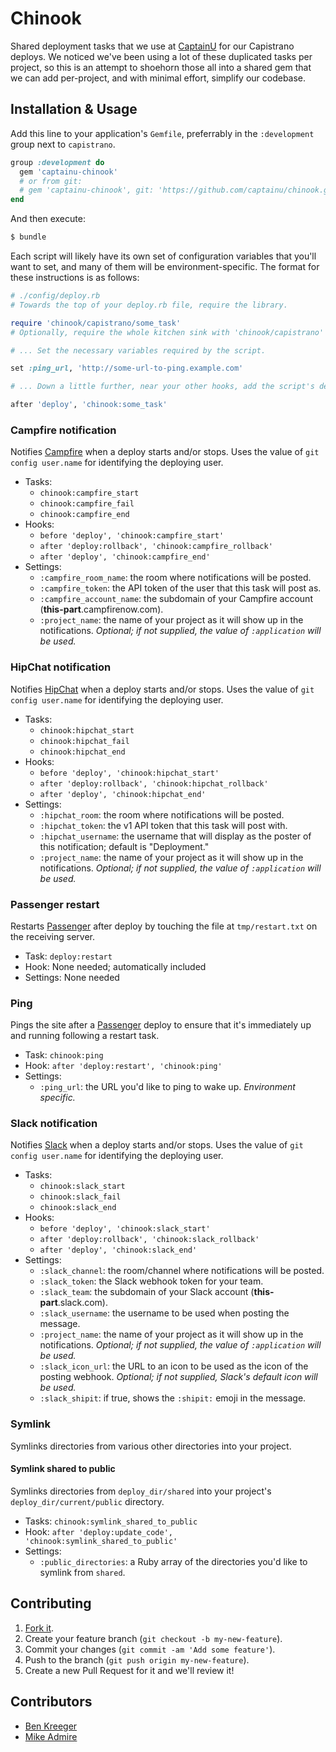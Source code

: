 # Chinook

Shared deployment tasks that we use at [CaptainU](http://captainu.com) for our Capistrano deploys. We noticed we've been using a lot of these duplicated tasks per project, so this is an attempt to shoehorn those all into a shared gem that we can add per-project, and with minimal effort, simplify our codebase.

## Installation & Usage

Add this line to your application's `Gemfile`, preferrably in the `:development` group next to `capistrano`.

``` ruby
group :development do
  gem 'captainu-chinook'
  # or from git:
  # gem 'captainu-chinook', git: 'https://github.com/captainu/chinook.git'
end
```

And then execute:

``` bash
$ bundle
```

Each script will likely have its own set of configuration variables that you'll want to set, and many of them will be environment-specific. The format for these instructions is as follows:

``` ruby
# ./config/deploy.rb
# Towards the top of your deploy.rb file, require the library.

require 'chinook/capistrano/some_task'
# Optionally, require the whole kitchen sink with 'chinook/capistrano'

# ... Set the necessary variables required by the script.

set :ping_url, 'http://some-url-to-ping.example.com'

# ... Down a little further, near your other hooks, add the script's deployment task hook.

after 'deploy', 'chinook:some_task'
```

### Campfire notification

Notifies [Campfire](https://campfirenow.com) when a deploy starts and/or stops. Uses the value of `git config user.name` for identifying the deploying user.

* Tasks:
    - `chinook:campfire_start`
    - `chinook:campfire_fail`
    - `chinook:campfire_end`
* Hooks:
    - `before 'deploy', 'chinook:campfire_start'`
    - `after 'deploy:rollback', 'chinook:campfire_rollback'`
    - `after 'deploy', 'chinook:campfire_end'`
* Settings:
    - `:campfire_room_name`: the room where notifications will be posted.
    - `:campfire_token`: the API token of the user that this task will post as.
    - `:campfire_account_name`: the subdomain of your Campfire account (**this-part**.campfirenow.com).
    - `:project_name`: the name of your project as it will show up in the notifications. *Optional; if not supplied, the value of `:application` will be used.*

### HipChat notification

Notifies [HipChat](https://hipchat.com) when a deploy starts and/or stops. Uses the value of `git config user.name` for identifying the deploying user.

* Tasks:
    - `chinook:hipchat_start`
    - `chinook:hipchat_fail`
    - `chinook:hipchat_end`
* Hooks:
    - `before 'deploy', 'chinook:hipchat_start'`
    - `after 'deploy:rollback', 'chinook:hipchat_rollback'`
    - `after 'deploy', 'chinook:hipchat_end'`
* Settings:
    - `:hipchat_room`: the room where notifications will be posted.
    - `:hipchat_token`: the v1 API token that this task will post with.
    - `:hipchat_username`: the username that will display as the poster of this notification; default is "Deployment."
    - `:project_name`: the name of your project as it will show up in the notifications. *Optional; if not supplied, the value of `:application` will be used.*

### Passenger restart

Restarts [Passenger](https://phusionpassenger.com) after deploy by touching the file at `tmp/restart.txt` on the receiving server.

* Task: `deploy:restart`
* Hook: None needed; automatically included
* Settings: None needed

### Ping

Pings the site after a [Passenger](phusionpassenger.com) deploy to ensure that it's immediately up and running following a restart task.

* Task: `chinook:ping`
* Hook: `after 'deploy:restart', 'chinook:ping'`
* Settings:
    - `:ping_url`: the URL you'd like to ping to wake up. *Environment specific.*

### Slack notification

Notifies [Slack](https://slack.com) when a deploy starts and/or stops. Uses the value of `git config user.name` for identifying the deploying user.

* Tasks:
    - `chinook:slack_start`
    - `chinook:slack_fail`
    - `chinook:slack_end`
* Hooks:
    - `before 'deploy', 'chinook:slack_start'`
    - `after 'deploy:rollback', 'chinook:slack_rollback'`
    - `after 'deploy', 'chinook:slack_end'`
* Settings:
    - `:slack_channel`: the room/channel where notifications will be posted.
    - `:slack_token`: the Slack webhook token for your team.
    - `:slack_team`: the subdomain of your Slack account (**this-part**.slack.com).
    - `:slack_username`: the username to be used when posting the message.
    - `:project_name`: the name of your project as it will show up in the notifications. *Optional; if not supplied, the value of `:application` will be used.*
    - `:slack_icon_url`: the URL to an icon to be used as the icon of the posting webhook. *Optional; if not supplied, Slack's default icon will be used.*
    - `:slack_shipit`: if true, shows the `:shipit:` emoji in the message.

### Symlink

Symlinks directories from various other directories into your project.

#### Symlink shared to public

Symlinks directories from `deploy_dir/shared` into your project's `deploy_dir/current/public` directory.

* Tasks: `chinook:symlink_shared_to_public`
* Hook: `after 'deploy:update_code', 'chinook:symlink_shared_to_public'`
* Settings:
    - `:public_directories`: a Ruby array of the directories you'd like to symlink from `shared`.

## Contributing

1. [Fork it](https://github.com/captainu/chinook/fork).
2. Create your feature branch (`git checkout -b my-new-feature`).
3. Commit your changes (`git commit -am 'Add some feature'`).
4. Push to the branch (`git push origin my-new-feature`).
5. Create a new Pull Request for it and we'll review it!

## Contributors

- [Ben Kreeger](https://github.com/kreeger)
- [Mike Admire](https://github.com/mikeadmire)

